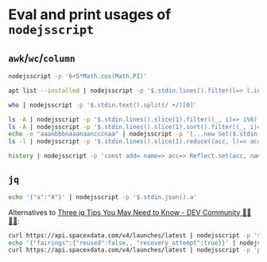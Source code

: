 # Eval and print usages of `nodejsscript`

## `awk`/`wc`/`column`
```bash
nodejsscript -p '6+5*Math.cos(Math.PI)'

apt list --installed | nodejsscript -p '$.stdin.lines().filter(l=> l.indexOf("libreoffice")!==-1).length'

who | nodejsscript -p '$.stdin.text().split(/ +/)[0]'

ls -A | nodejsscript -p '$.stdin.lines().slice(1).filter((_, i)=> i%6)'
ls -A | nodejsscript -p '$.stdin.lines().slice(1).sort().filter((_, i)=> i>6)'
echo -e "aaanbbbnaaanaancccnaa" | nodejsscript -p '[...new Set($.stdin.text())].join("")'
ls -l | nodejsscript -p '$.stdin.lines().slice(1).reduce((acc, l)=> acc+Number(l.split(/  ?/)[4]), 0)'

history | nodejsscript -p 'const add= name=> acc=> Reflect.set(acc, name, Reflect.has(acc, name) ? acc[name]+1 : 1) && acc; $.stdin.lines().reduce((acc, l)=> add(l.trim().split(/  ?/)[1])(acc), {})'
```

## `jq`
```bash
echo '{"a":"A"}' | nodejsscript -p '$.stdin.json().a'
```

Alternatives to [Three jq Tips You May Need to Know - DEV Community 👩‍💻👨‍💻](https://dev.to/kevcui/three-jq-tips-you-may-need-to-know-5bf5):
```bash
curl https://api.spacexdata.com/v4/launches/latest | nodejsscript -p '$.stdin.json()'
echo '{"fairings":{"reused":false,, "recovery_attempt":true}}' | nodejsscript -p '$.stdin.json()'
curl https://api.spacexdata.com/v4/launches/latest | nodejsscript -p 'pipe($.stdin.json, Object.entries, a=> a.filter(([k,v])=> Array.isArray(v)))()'
```
